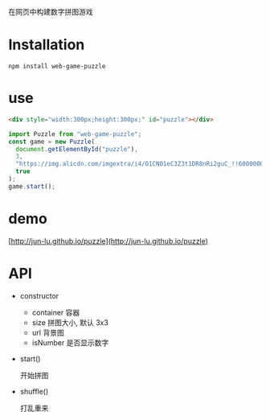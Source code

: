 在网页中构建数字拼图游戏

# Installation

```shell
npm install web-game-puzzle
```

# use

```html
<div style="width:300px;height:300px;" id="puzzle"></div>
```

```javascript
import Puzzle from "web-game-puzzle";
const game = new Puzzle(
  document.getElementById("puzzle"),
  3,
  "https://img.alicdn.com/imgextra/i4/O1CN01eC3Z3t1DR8nRi2guC_!!6000000000212-0-tps-300-300.jpg",
  true
);
game.start();
```

# demo

[http://jun-lu.github.io/puzzle](http://jun-lu.github.io/puzzle)

# API

- constructor

  - container 容器
  - size 拼图大小, 默认 3x3
  - url 背景图
  - isNumber 是否显示数字

- start()

  开始拼图

- shuffle()

  打乱重来
